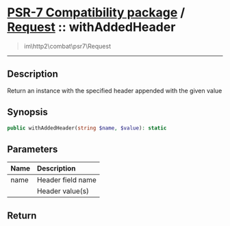 # [PSR-7 Compatibility package](combat.md) / [Request](combat-Request.md) :: withAddedHeader
 > im\http2\combat\psr7\Request
____

## Description
Return an instance with the specified header appended with the given value

## Synopsis
```php
public withAddedHeader(string $name, $value): static
```

## Parameters
| Name | Description |
| :--- | :---------- |
| name | Header field name |
|  | Header value(s) |

## Return

